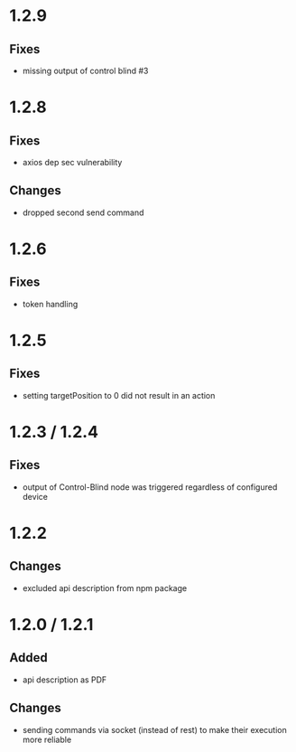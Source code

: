 # 1.2.9
## Fixes
* missing output of control blind #3
  
# 1.2.8
## Fixes
* axios dep sec vulnerability

## Changes
* dropped second send command

# 1.2.6
## Fixes
* token handling

# 1.2.5
## Fixes
* setting targetPosition to 0 did not result in an action

# 1.2.3 / 1.2.4
## Fixes
* output of Control-Blind node was triggered regardless of configured device

# 1.2.2
## Changes
* excluded api description from npm package

# 1.2.0 / 1.2.1
## Added
* api description as PDF
## Changes
* sending commands via socket (instead of rest) to make their execution more reliable